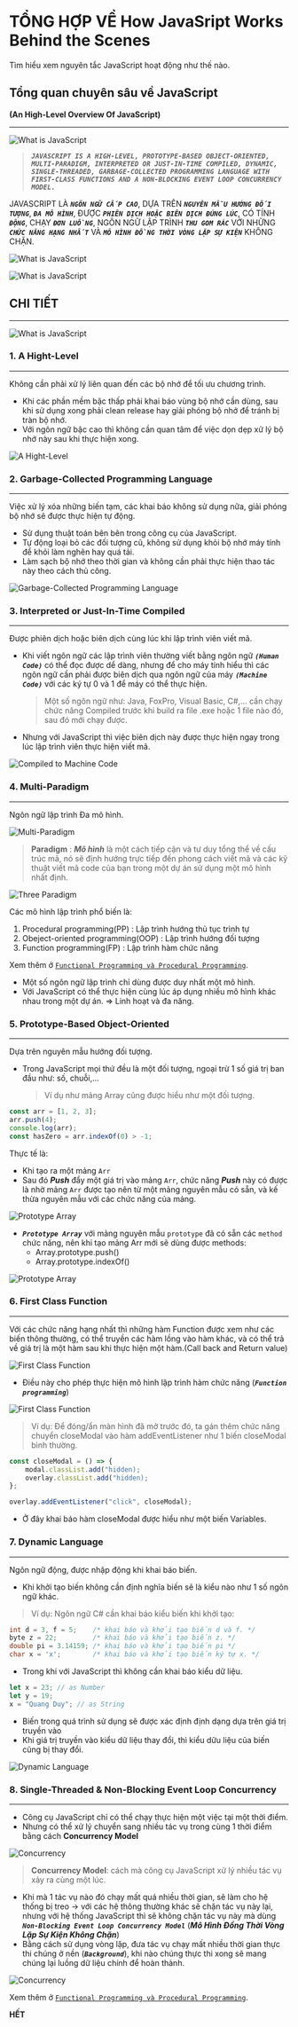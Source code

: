 # TỔNG HỢP VỀ How JavaSript Works Behind the Scenes

Tìm hiểu xem nguyên tắc JavaScript hoạt động như thế nào.

## Tổng quan chuyên sâu về JavaScript

**(An High-Level Overview Of JavaScript)**

---

![What is JavaScript](./images/001-what-is-javascript1.png "What is JavaScript")

> **_`JAVASCRIPT IS A HIGH-LEVEL, PROTOTYPE-BASED OBJECT-ORIENTED, MULTI-PARADIGM, INTERPRETED OR JUST-IN-TIME COMPILED, DYNAMIC, SINGLE-THREADED, GARBAGE-COLLECTED PROGRAMMING LANGUAGE WITH FIRST-CLASS FUNCTIONS AND A NON-BLOCKING EVENT LOOP CONCURRENCY MODEL.`_**

JAVASCRIPT LÀ **_`NGÔN NGỮ CẤP CAO`_**, DỰA TRÊN **_`NGUYÊN MẪU HƯỚNG ĐỐI TƯỢNG`_**, **_`ĐA MÔ HÌNH`_**, ĐƯỢC **_`PHIÊN DỊCH HOẶC BIÊN DỊCH ĐÚNG LÚC`_**, CÓ TÍNH **_`ĐỘNG`_**, CHẠY **_`ĐƠN LUỒNG`_**, NGÔN NGỮ LẬP TRÌNH **_`THU GOM RÁC`_** VỚI NHỮNG **_`CHỨC NĂNG HẠNG NHẤT`_** VÀ **_`MÔ HÌNH ĐỒNG THỜI VÒNG LẶP SỰ KIỆN`_** KHÔNG CHẶN.

![What is JavaScript](./images/002-what-is-javascript2.png "What is JavaScript")

![What is JavaScript](./images/003-what-is-javascript3.png "What is JavaScript")

## CHI TIẾT

---

![What is JavaScript](./images/004-what-is-javascript4.png "What is JavaScript")

### 1. A Hight-Level

---

Không cần phải xử lý liên quan đến các bộ nhớ để tối ưu chương trình.

- Khi các phần mềm bậc thấp phải khai báo vùng bộ nhớ cần dùng, sau khi sử dụng xong phải clean release hay giải phóng bộ nhớ để tránh bị tràn bộ nhớ.
- Với ngôn ngữ bậc cao thì không cần quan tâm để việc dọn dẹp xử lý bộ nhớ này sau khi thực hiện xong.

![A Hight-Level](./images/005-a-hight-level.png "A Hight-Level")

### 2. Garbage-Collected Programming Language

---

Việc xử lý xóa những biến tạm, các khai báo không sử dụng nữa, giải phóng bộ nhớ sẽ được thực hiện tự động.

- Sử dụng thuật toán bên bên trong công cụ của JavaScript.
- Tự động loại bỏ các đối tượng cũ, không sử dụng khỏi bộ nhớ máy tính để khỏi làm nghẽn hay quá tải.
- Làm sạch bộ nhớ theo thời gian và không cần phải thực hiện thao tác này theo cách thủ công.

![Garbage-Collected Programming Language](./images/06-clean-memory.png "Garbage-Collected Programming Language")

### 3. Interpreted or Just-In-Time Compiled

---

Được phiên dịch hoặc biên dịch cùng lúc khi lập trình viên viết mã.

- Khi viết ngôn ngữ các lập trình viên thường viết bằng ngôn ngữ **_`(Human Code)`_** có thể đọc được dể dàng, nhưng để cho máy tính hiểu thì các ngôn ngữ cần phải được biên dịch qua ngôn ngữ của máy **_`(Machine Code)`_** với các ký tự 0 và 1 để máy có thể thực hiện.

  > Một số ngôn ngữ như: Java, FoxPro, Visual Basic, C#,... cần chạy chức năng Compiled trước khi build ra file .exe hoặc 1 file nào đó, sau đó mới chạy được.

- Nhưng với JavaScript thì việc biên dịch này được thực hiện ngay trong lúc lập trình viên thực hiện viết mã.

![Compiled to Machine Code](./images/06-compiled01.png "Compiled to Machine Code")

### 4. Multi-Paradigm

---

Ngôn ngữ lập trình Đa mô hình.

![Multi-Paradigm](./images/07-multi-paradigm.png "Multi-Paradigm")

> **Paradigm** : **_Mô hình_** là một cách tiếp cận và tư duy tổng thể về cấu trúc mã, nó sẽ định hướng trực tiếp đến phong cách viết mã và các kỹ thuật viết mã code của bạn trong một dự án sử dụng một mô hình nhất định.

![Three Paradigm](./images/08-3-paradigm.png "Three Paradigm")

Các mô hình lập trình phổ biến là:

1. Procedural programming(PP) : Lập trình hướng thủ tục trình tự
2. Obeject-oriented programming(OOP) : Lập trình hướng đối tượng
3. Function programming(FP) : Lập trình hàm chức năng

Xem thêm ở [`Functional Programming và Procedural Programming`](./plus20.FP_PP.md).

- Một số ngôn ngữ lập trình chỉ dùng được duy nhất một mô hình.
- Với JavaScript có thể thực hiện cùng lúc áp dụng nhiều mô hình khác nhau trong một dự án. => Linh hoạt và đa năng.

### 5. Prototype-Based Object-Oriented

---

Dựa trên nguyên mẫu hướng đối tượng.

- Trong JavaScript mọi thứ đều là một đối tượng, ngoại trừ 1 số giá trị ban đầu như: số, chuỗi,...
  > Ví dụ như mảng Array cũng được hiểu như một đối tượng.

```js
const arr = [1, 2, 3];
arr.push(4);
console.log(arr);
const hasZero = arr.indexOf(0) > -1;
```

Thực tế là:

- Khi tạo ra một mảng `Arr`
- Sau đó **_Push_** đẩy một giá trị vào mảng `Arr`, chức năng **_Push_** này có được là nhờ mảng `Arr` được tạo nên từ một mảng nguyên mẫu có sẵn, và kế thừa nguyên mẫu với các chức năng của mảng.

![Prototype Array](./images/09-array01.png "Prototype Array")

- **_`Prototype Array`_** với mảng nguyên mẫu `prototype` đã có sẵn các `method` chức năng, nên khi tạo mảng Arr mới sẽ dùng được methods:
  - Array.prototype.push()
  - Array.prototype.indexOf()

![Prototype Array](./images/09-array02.png "Prototype Array")

### 6. First Class Function

---

Với các chức năng hạng nhất thì những hàm Function được xem như các biến thông thường, có thể truyền các hàm lồng vào hàm khác, và có thể trả về giá trị là một hàm sau khi thực hiện một hàm.(Call back and Return value)

![First Class Function](./images/10-first-class-function01.png "First Class Function")

- Điều này cho phép thực hiện mô hình lập trình hàm chức năng (**_`Function programming`_**)

![First Class Function](./images/11-first-class-function02.png "First Class Function")

> Ví dụ: Để đóng/ẩn màn hình đã mở trước đó, ta gán thêm chức năng chuyển closeModal vào hàm addEventListener như 1 biến closeModal bình thường.

```js
const closeModal = () => {
    modal.classList.add("hidden);
    overlay.classList.add("hidden);
};

overlay.addEventListener("click", closeModal);
```

- Ở đây khai báo hàm closeModal được hiểu như một biến Variables.

### 7. Dynamic Language

---

Ngôn ngữ động, được nhập động khi khai báo biến.

- Khi khởi tạo biến không cần định nghĩa biến sẽ là kiểu nào như 1 số ngôn ngữ khác.

> Ví dụ: Ngôn ngữ C# cần khai báo kiểu biến khi khởi tạo:

```C++
int d = 3, f = 5;    /* khai báo và khởi tạo biến d và f. */
byte z = 22;         /* khai báo và khởi tạo biến z. */
double pi = 3.14159; /* khai báo và khởi tạo biến pi */
char x = 'x';        /* khai báo và khởi tạo biến ký tự x. */
```

- Trong khi với JavaScript thì không cần khai báo kiểu dữ liệu.

```js
let x = 23; // as Number
let y = 19;
x = "Quang Duy"; // as String
```

- Biến trong quá trình sử dụng sẽ được xác định định dạng dựa trên giá trị truyền vào
- Khi giá trị truyền vào kiểu dữ liệu thay đổi, thì kiểu dữu liệu của biến cũng bị thay đổi.

![Dynamic Language](./images/12-dynamic01.png "Dynamic Language")

### 8. Single-Threaded & Non-Blocking Event Loop Concurrency

---

- Công cụ JavaScript chỉ có thể chạy thực hiện một việc tại một thời điểm.
- Nhưng có thể xử lý chuyển sang nhiều tác vụ trong cùng 1 thời điểm bằng cách **Concurrency Model**

![Concurrency](./images/13-concurrency-model01.png "Concurrency")

> **Concurrency Model**: cách mà công cụ JavaScript xử lý nhiều tác vụ xảy ra cùng một lúc.

- Khi mà 1 tác vụ nào đó chạy mất quá nhiều thời gian, sẽ làm cho hệ thống bị treo -> với các hệ thông thường khác sẽ chặn tác vụ này lại, nhưng với hệ thống JavaScript thì sẽ không chặn tác vụ này mà dùng **_`Non-Blocking Event Loop Concurrency Model`_** (**_Mô Hình Đồng Thời Vòng Lặp Sự Kiện Không Chặn_**)
- Bằng cách sử dụng vòng lặp, đưa tác vụ chạy mất nhiều thời gian thực thi chúng ở nền (_**`Background`**_), khi nào chúng thực thi xong sẽ mang chúng lại luồng dữ liệu chính để hoàn thành.

![Concurrency](./images/14-concurrency-model02.png "Concurrency")

Xem thêm ở [`Functional Programming và Procedural Programming`](./plus20.FP_PP.md).

**HẾT**
